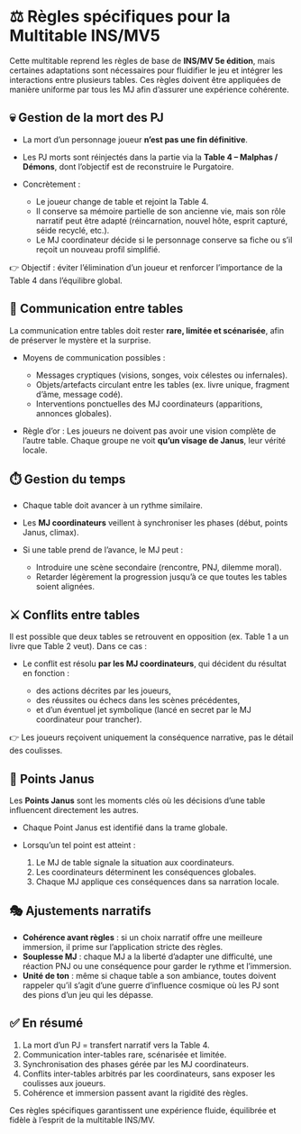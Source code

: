 # ⚖️ Règles spécifiques pour la Multitable INS/MV5

Cette multitable reprend les règles de base de **INS/MV 5e édition**, mais certaines adaptations sont nécessaires pour fluidifier le jeu et intégrer les interactions entre plusieurs tables.
Ces règles doivent être appliquées de manière uniforme par tous les MJ afin d’assurer une expérience cohérente.

## 💀 Gestion de la mort des PJ

* La mort d’un personnage joueur **n’est pas une fin définitive**.
* Les PJ morts sont réinjectés dans la partie via la **Table 4 – Malphas / Démons**, dont l’objectif est de reconstruire le Purgatoire.
* Concrètement :

  * Le joueur change de table et rejoint la Table 4.
  * Il conserve sa mémoire partielle de son ancienne vie, mais son rôle narratif peut être adapté (réincarnation, nouvel hôte, esprit capturé, séide recyclé, etc.).
  * Le MJ coordinateur décide si le personnage conserve sa fiche ou s’il reçoit un nouveau profil simplifié.

👉 Objectif : éviter l’élimination d’un joueur et renforcer l’importance de la Table 4 dans l’équilibre global.

## 📡 Communication entre tables

La communication entre tables doit rester **rare, limitée et scénarisée**, afin de préserver le mystère et la surprise.

* Moyens de communication possibles :

  * Messages cryptiques (visions, songes, voix célestes ou infernales).
  * Objets/artefacts circulant entre les tables (ex. livre unique, fragment d’âme, message codé).
  * Interventions ponctuelles des MJ coordinateurs (apparitions, annonces globales).

* Règle d’or :
  Les joueurs ne doivent pas avoir une vision complète de l’autre table. Chaque groupe ne voit **qu’un visage de Janus**, leur vérité locale.

## ⏱️ Gestion du temps

* Chaque table doit avancer à un rythme similaire.
* Les **MJ coordinateurs** veillent à synchroniser les phases (début, points Janus, climax).
* Si une table prend de l’avance, le MJ peut :

  * Introduire une scène secondaire (rencontre, PNJ, dilemme moral).
  * Retarder légèrement la progression jusqu’à ce que toutes les tables soient alignées.

## ⚔️ Conflits entre tables

Il est possible que deux tables se retrouvent en opposition (ex. Table 1 a un livre que Table 2 veut).
Dans ce cas :

* Le conflit est résolu **par les MJ coordinateurs**, qui décident du résultat en fonction :

  * des actions décrites par les joueurs,
  * des réussites ou échecs dans les scènes précédentes,
  * et d’un éventuel jet symbolique (lancé en secret par le MJ coordinateur pour trancher).

👉 Les joueurs reçoivent uniquement la conséquence narrative, pas le détail des coulisses.

## 📑 Points Janus

Les **Points Janus** sont les moments clés où les décisions d’une table influencent directement les autres.

* Chaque Point Janus est identifié dans la trame globale.
* Lorsqu’un tel point est atteint :

  1. Le MJ de table signale la situation aux coordinateurs.
  2. Les coordinateurs déterminent les conséquences globales.
  3. Chaque MJ applique ces conséquences dans sa narration locale.

## 🎭 Ajustements narratifs

* **Cohérence avant règles** : si un choix narratif offre une meilleure immersion, il prime sur l’application stricte des règles.
* **Souplesse MJ** : chaque MJ a la liberté d’adapter une difficulté, une réaction PNJ ou une conséquence pour garder le rythme et l’immersion.
* **Unité de ton** : même si chaque table a son ambiance, toutes doivent rappeler qu’il s’agit d’une guerre d’influence cosmique où les PJ sont des pions d’un jeu qui les dépasse.

## ✅ En résumé

1. La mort d’un PJ = transfert narratif vers la Table 4.
2. Communication inter-tables rare, scénarisée et limitée.
3. Synchronisation des phases gérée par les MJ coordinateurs.
4. Conflits inter-tables arbitrés par les coordinateurs, sans exposer les coulisses aux joueurs.
5. Cohérence et immersion passent avant la rigidité des règles.

Ces règles spécifiques garantissent une expérience fluide, équilibrée et fidèle à l’esprit de la multitable INS/MV.
